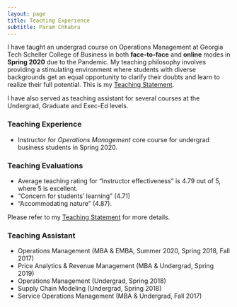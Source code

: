 ```yaml
---
layout: page
title: Teaching Experience
subtitle: Param Chhabra
---
```


I have taught an undergrad course on Operations Management at Georgia Tech Scheller College of Business in both **face-to-face** and **online** modes in **Spring 2020** due to the Pandemic. My teaching philosophy involves providing a stimulating environment where students with diverse backgrounds get an equal opportunity to clarify their doubts and learn to realize their full potential. This is my [Teaching Statement](https://drive.google.com/file/d/1HySroIrA78BWHwNt41104Z45hRUpCinM/view?usp=sharing).

I have also served as teaching assistant for several courses at the Undergrad, Graduate and Exec-Ed levels.

### Teaching Experience

* Instructor for *Operations Management* core course for undergrad business students in Spring 2020.

### Teaching Evaluations

* Average teaching rating for “Instructor effectiveness” is 4.79 out of 5, where 5 is excellent.
* “Concern for students’ learning” (4.71)
* “Accommodating nature” (4.87).

Please refer to my [Teaching Statement](https://drive.google.com/file/d/1HySroIrA78BWHwNt41104Z45hRUpCinM/view?usp=sharing) for more details.

### Teaching Assistant

* Operations Management (MBA & EMBA, Summer 2020, Spring 2018, Fall 2017)
* Price Analytics & Revenue Management (MBA & Undergrad, Spring 2019)
* Operations Management (Undergrad, Spring 2018)
* Supply Chain Modeling (Undergrad, Spring 2018)
* Service Operations Management (MBA & Undergrad, Fall 2017)


